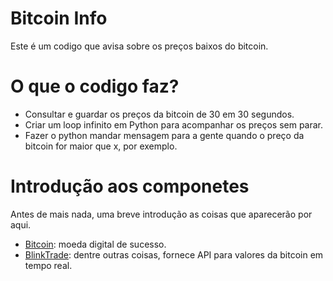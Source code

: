 # Bitcoin Info
Este é um codigo que avisa sobre os preços baixos do bitcoin.

# O que o codigo faz?

* Consultar e guardar os preços da bitcoin de 30 em 30 segundos.
* Criar um loop infinito em Python para acompanhar os preços sem parar.
* Fazer o python mandar mensagem para a gente quando o preço da bitcoin for maior que x, por exemplo.

# Introdução aos componetes

Antes de mais nada, uma breve introdução as coisas que aparecerão por aqui.

* [Bitcoin](https://en.wikipedia.org/wiki/Bitcoin): moeda digital de sucesso.
* [BlinkTrade](https://blinktrade.com/docs/): dentre outras coisas, fornece API para valores da bitcoin em tempo real.


